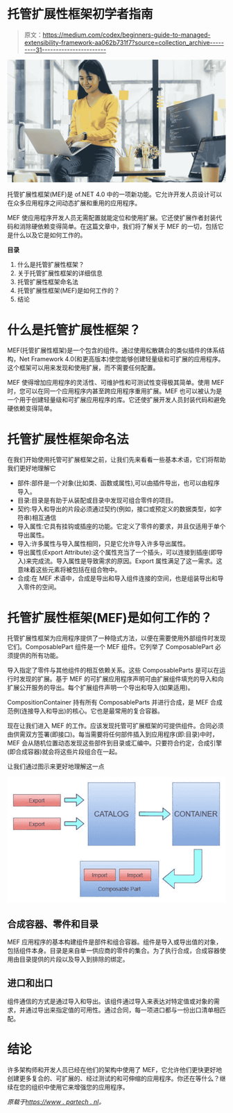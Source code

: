 # 托管扩展性框架初学者指南

> 原文：<https://medium.com/codex/beginners-guide-to-managed-extensibility-framework-aa062b731f7?source=collection_archive---------31----------------------->

![](img/4371de6102ac0f71c0e1bc470a38ed0e.png)

托管扩展性框架(MEF)是 of.NET 4.0 中的一项新功能。它允许开发人员设计可以在众多应用程序之间动态扩展和重用的应用程序。

MEF 使应用程序开发人员无需配置就能定位和使用扩展。它还使扩展作者封装代码和消除硬依赖变得简单。在这篇文章中，我们将了解关于 MEF 的一切，包括它是什么以及它是如何工作的。

**目录**

1.  什么是托管扩展性框架？
2.  关于托管扩展性框架的详细信息
3.  托管扩展性框架命名法
4.  托管扩展性框架(MEF)是如何工作的？
5.  结论

# 什么是托管扩展性框架？

MEF(托管扩展性框架)是一个包含的组件。通过使用松散耦合的类似插件的体系结构，Net Framework 4.0(和更高版本)使您能够创建轻量级和可扩展的应用程序。这个框架可以用来发现和使用扩展，而不需要任何配置。

MEF 使得增加应用程序的灵活性、可维护性和可测试性变得极其简单。使用 MEF 时，您可以在同一个应用程序内甚至跨应用程序重用扩展。MEF 也可以被认为是一个用于创建轻量级和可扩展应用程序的库。它还使扩展开发人员封装代码和避免硬依赖变得简单。

# 托管扩展性框架命名法

在我们开始使用托管可扩展框架之前，让我们先来看看一些基本术语，它们将帮助我们更好地理解它

*   部件:部件是一个对象(比如类、函数或属性),可以由插件导出，也可以由程序导入。
*   目录:目录是有助于从装配或目录中发现可组合零件的项目。
*   契约:导入和导出的片段必须通过契约(例如，接口或预定义的数据类型，如字符串)相互通信
*   导入属性:它具有挂钩或插座的功能。它定义了零件的要求，并且仅适用于单个导出属性。
*   导入:许多属性与导入属性相同，只是它允许导入许多导出属性。
*   导出属性(Export Attribute):这个属性充当了一个插头，可以连接到插座(即导入)来完成流。导入属性是导致需求的原因。Export 属性满足了这一需求。这意味着这些元素将被包括在组合物中。
*   合成:在 MEF 术语中，合成是导出和导入组件连接的空间，也是组装导出和导入零件的空间。

# 托管扩展性框架(MEF)是如何工作的？

托管扩展性框架为应用程序提供了一种隐式方法，以便在需要使用外部组件时发现它们。ComposablePart 组件是一个 MEF 组件。它列举了 ComposablePart 必须提供的所有功能。

导入指定了零件与其他组件的相互依赖关系。这些 ComposableParts 是可以在运行时发现的扩展。基于 MEF 的可扩展应用程序声明可由扩展组件填充的导入和向扩展公开服务的导出。每个扩展组件声明一个导出和导入(如果适用)。

CompositionContainer 持有所有 ComposableParts 并进行合成，是 MEF 合成范例(连接导入和导出)的核心。它也是最常用的复合容器。

现在让我们进入 MEF 的工作。应该发现托管可扩展框架的可提供组件。合同必须由供需双方签署(即接口)。每当需要将任何部件插入到应用程序(即:目录)中时，MEF 会从随机位置动态发现这些部件到目录或汇编中。只要符合约定，合成引擎(即合成容器)就会将这些片段组合在一起。

让我们通过图示来更好地理解这一点

![](img/d8cad8b2a6721f9c4012e0ad34fb7c2f.png)

## 合成容器、零件和目录

MEF 应用程序的基本构建组件是部件和组合容器。组件是导入或导出值的对象，包括组件本身。目录是来自单一供应商的零件的集合。为了执行合成，合成容器使用由目录提供的片段以及导入到排除的绑定。

## 进口和出口

组件通信的方式是通过导入和导出。该组件通过导入来表达对特定值或对象的需求，并通过导出来指定值的可用性。通过合同，每一项进口都与一份出口清单相匹配。

# 结论

许多架构师和开发人员已经在他们的架构中使用了 MEF，它允许他们更快更好地创建更多复合的、可扩展的、经过测试的和可伸缩的应用程序。你还在等什么？继续在您的组织中使用它来增强您的应用程序。

*原载于*[*https://www . partech . nl*](https://www.partech.nl/nl/publicaties/2021/08/beginners-guide-to-managed-extensibility-framework)*。*